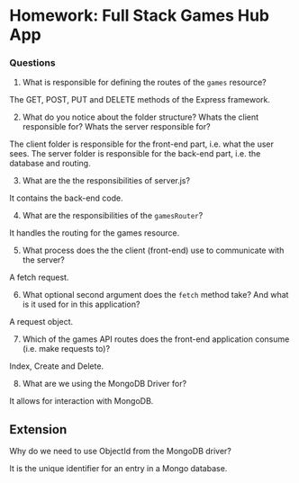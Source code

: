 # Homework: Full Stack Games Hub App

### Questions

1. What is responsible for defining the routes of the `games` resource?

The GET, POST, PUT and DELETE methods of the Express framework.

2. What do you notice about the folder structure?  Whats the client responsible for? Whats the server responsible for?

The client folder is responsible for the front-end part, i.e. what the user sees. The server folder is responsible for the back-end part, i.e. the database and routing.

3. What are the the responsibilities of server.js?

It contains the back-end code.

4. What are the responsibilities of the `gamesRouter`?

It handles the routing for the games resource.

5. What process does the the client (front-end) use to communicate with the server?

A fetch request.

6. What optional second argument does the `fetch` method take? And what is it used for in this application?

A request object.

7. Which of the games API routes does the front-end application consume (i.e. make requests to)?

Index, Create and Delete.

8. What are we using the MongoDB Driver for?

It allows for interaction with MongoDB.

## Extension

Why do we need to use ObjectId from the MongoDB driver?

It is the unique identifier for an entry in a Mongo database.
